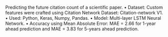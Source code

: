 Predicting the future citation count of a scientific paper.
•	Dataset: Custom features were crafted using Citation Network Dataset: Citation-network V1. 
•	Used: Python, Keras, Numpy, Pandas.
•	Model: Multi-layer LSTM Neural Network.
•	Accuracy using Mean Absolute Error: MAE = 2.66 for 1-year ahead prediction and MAE = 3.83 for 5-years ahead prediction.
